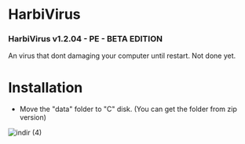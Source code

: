 # HarbiVirus
### HarbiVirus v1.2.04 - PE - BETA EDITION
An virus that dont damaging your computer until restart. Not done yet.


# Installation
- Move the "data" folder to "C" disk. (You can get the folder from zip version)


![indir (4)](https://github.com/user-attachments/assets/a4ca7b9c-2d62-4338-8008-bbe40000f3ce)
